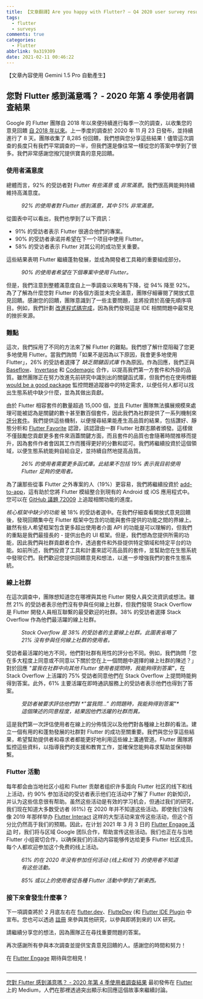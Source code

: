 ```yaml
---
title: 【文章翻譯】Are you happy with Flutter? — Q4 2020 user survey results
tags:
  - flutter
  - surveys
comments: true
categories:
  - Flutter
abbrlink: 9a319309
date: 2021-02-11 00:46:22
---
```


【文章內容使用 Gemini 1.5 Pro 自動產生】

## 您對 Flutter 感到滿意嗎？ - 2020 年第 4 季使用者調查結果

Google 的 Flutter 團隊自 2018 年以來便持續進行每季一次的調查，以收集您的意見回饋 [自 2018 年以來](https://medium.com/flutter/search?q=survey)。上一季度的調查於 2020 年 11 月 23 日發布，並持續進行了 8 天。團隊收集了 8,285 份回饋，我們想與您分享這些結果！儘管這次調查的長度只有我們平常調查的一半，但我們還是像往常一樣從您的答案中學到了很多。我們非常感謝您撥冗提供寶貴的意見回饋。

### 使用者滿意度

總體而言，92% 的受訪者對 Flutter *有些滿意* 或 *非常滿意*。我們很高興能夠持續維持高滿意度。

<figure>
<img alt="" src="https://cdn-images-1.medium.com/max/1024/0*vY8rm_jNlGOmZ8eJ" />
<figcaption><em>92% 的使用者對 Flutter 感到滿意，其中 51% 非常滿意。</em></figcaption>
</figure>

從圖表中可以看出，我們也學到了以下資訊：

* 91% 的受訪者表示 Flutter 很適合他們的專案。
* 90% 的受訪者承诺并希望在下一个项目中使用 Flutter。
* 58% 的受访者表示 Flutter 对其公司的成功至关重要。

這些結果表明 Flutter 繼續蓬勃發展，並成為開發者工具箱的重要組成部分。

<figure>
<img alt="" src="https://cdn-images-1.medium.com/max/1024/0*hs9oiR_zpBhkzT9u" />
<figcaption><em>90% 的使用者希望在下個專案中使用 Flutter。</em></figcaption>
</figure>

但是，我們注意到整體滿意度自上一季調查以來略有下降，從 94% 降至 92%。為了了解為什麼您對 Flutter 的各個方面並未完全滿意，團隊仔細審閱了開放式意見回饋。感謝您的回饋，團隊意識到了一些主要問題，並將投資於高優先順序項目。例如，我們計劃 [改進程式碼完成](https://github.com/dart-lang/sdk/projects/24)，因為我們發現這是 IDE 相關問題中最常見的挫折來源。

### 難點

這次，我們採用了不同的方法來了解 Flutter 的難點。我們想了解什麼阻礙了您更多地使用 Flutter。當我們詢問「如果不是因為以下原因，我會更多地使用 Flutter」，26% 的受訪者選擇了 *缺乏關鍵函式庫* 作為原因。作為回應，我們正與 [Baseflow](https://baseflow.com/)、[Invertase](https://invertase.io/) 和 [Codemagic](https://codemagic.io/) 合作，以提高我們第一方套件和外掛的品質。雖然團隊正在努力改進先前研究中識別出的關鍵函式庫，但我們也在使用標籤 [would be a good package](https://github.com/flutter/flutter/issues?q=is%3Aopen+label%3A%22would+be+a+good+package%22+sort%3Areactions-%2B1-desc) 監控問題追蹤器中的特定需求，以便任何人都可以找出生態系統中缺少什麼，並為其做出貢獻。

由於 Flutter 相容套件的數量超過 15,000 個，並且 Flutter 團隊無法擴展規模來處理可能被認為是關鍵的數十甚至數百個套件，因此我們為社群提供了一系列機制來 [評分套件](https://pub.dev/help/scoring)。我們提供這些機制，以便搜尋結果能產生高品質的結果，包括讚好、靜態分析和 [Flutter Favorite](https://flutter.dev/docs/development/packages-and-plugins/favorites) 認證，該認證由一群 Flutter 社群志願者頒發。這樣做不僅鼓勵您貢獻更多套件來涵蓋關鍵方面，而且套件的品質也會隨著時間推移而提升，因為套件作者會因其工作而獲得更好的分數和認可。我們將繼續投資於這個領域，以便生態系統能夠自給自足，並持續自然地提高品質。

<figure>
<img alt="" src="https://cdn-images-1.medium.com/max/1024/0*4kA8p14vcnIS5cOG" />
<figcaption><em>26% 的使用者需要更多函式庫。此結果不包括 19% 表示我目前使用 Flutter 足夠的使用者。</em></figcaption>
</figure>

為了讓那些從事 Flutter 之外專案的人（19%）更容易，我們將繼續投資於 [add-to-app](https://flutter.dev/docs/development/add-to-app)，這有助於您將 Flutter 模組整合到現有的 Android 或 iOS 應用程式中。您可以在 [GitHub 議題 72009](https://github.com/flutter/flutter/issues/72009) 上追蹤相關功能的進度。

*核心框架中缺少的功能* 被 18% 的受訪者選中。在我們仔細查看開放式意見回饋後，發現回饋集中在 Flutter 框架中包含的功能與套件提供的功能之間的界線上。雖然有些人希望框架包含更多超出使用者介面 API 的功能是可以理解的，但我們的重點是我們最擅長的 - 提供出色的 UI 框架。但是，我們想為您提供所需的功能，因此我們與社群貢獻者合作，透過套件和外掛提供特定領域和特定平台的功能。如前所述，我們投資了工具和計畫來認可高品質的套件，並幫助您在生態系統中發現它們。我們歡迎您提供回饋意見和想法，以進一步增強我們的套件生態系統。

### 線上社群

在這次調查中，團隊想知道您在哪裡與其他 Flutter 開發人員交流資訊或想法。雖然 21% 的受訪者表示他們沒有參與任何線上社群，但我們發現 Stack Overflow 是 Flutter 開發人員相互聯繫的最受歡迎的社群。38% 的受訪者選擇 Stack Overflow 作為他們最活躍的線上社群。

<figure>
<img alt="" src="https://cdn-images-1.medium.com/max/1024/0*jjBvOh6G9e9TwLQ1" />
<figcaption><em>Stack Overflow 是 38% 的受訪者的主要線上社群。此圖表省略了 21% 沒有參與任何線上社群的使用者。</em></figcaption>
</figure>

受訪者最活躍的地方不同，他們對社群有用性的評分也不同。例如，我們詢問「您在多大程度上同意或不同意以下關於您在上一個問題中選擇的線上社群的陳述？」對於回應 *"當我在社群中向其他 Flutter 使用者提問時，我能夠得到答案"*，在 Stack Overflow 上活躍的 75% 受訪者同意他們在 Stack Overflow 上提問時能夠得到答案。此外，61% 主要活躍在即時通訊服務上的受訪者表示他們也得到了答案。

<figure>
<img alt="" src="https://cdn-images-1.medium.com/max/1024/0*8JtwdBejYL_ez5rJ" />
<figcaption><em>受訪者被要求評估他們對 *"當我問…” 的問題時，我能夠得到答案"* 這個陳述的同意程度，結果因他們活躍的社群而異。</em></figcaption>
</figure>

這是我們第一次評估使用者在線上的分佈情況以及他們對各種線上社群的看法。建立一個有用的和蓬勃發展的社群對 Flutter 的成功至關重要。我們與您分享這些結果，希望幫助提供者和尋求者都能更好地利用這些線上溝通管道。Flutter 團隊將監控這些資料，以指導我們的支援和教育工作，並確保您能夠尋求幫助並保持聯繫。

### Flutter 活動

每年都会由当地社区小组和 Flutter 贡献者组织许多面向 Flutter 社区的线下和线上活动，约 90% 参加活动的受访者表示他们在活动中了解了 Flutter 的新知识，并认为这些信息很有帮助。虽然这些活动是有效的学习机会，但通过我们的研究，我们现在知道大多数受访者 (61%) 在 2020 年并不知道这些活动。即使我们没有像 2019 年那样举办 [Flutter Interact](https://www.youtube.com/playlist?list=PLjxrf2q8roU0o0wKRJTjyN0pSUA6TI8lg) 这样的大型活动来宣传这些活动，但这个百分比仍然高于我们的预期。因此，在计划 2021 年 3 月 3 日的 [Flutter Engage 活动](http://events.flutter.dev) 时，我们将与区域 Google 团队合作，帮助宣传这些活动。我们也正在与当地 Flutter 小组密切合作，以确保我们的活动内容能够传达给更多 Flutter 社区成员。每个人都欢迎参加这个免费的线上活动。

<figure>
<img alt="" src="https://cdn-images-1.medium.com/max/1024/0*AkXrQy4YPsBUoYLA" />
<figcaption><em>61% 的在 2020 年没有参加任何活动 (线上和线下) 的使用者不知道有这些活動。</em></figcaption>
</figure>

<figure>
<img alt="" src="https://cdn-images-1.medium.com/max/1024/0*Z0mRRjjnEDQWqAsl" />
<figcaption><em>85% 或以上的使用者從各種 Flutter 活動中學到了新東西。</em></figcaption>
</figure>

### 接下來會發生什麼事？

下一項調查將於 2 月底左右在 [flutter.dev](https://flutter.dev/)、[FlutteDev](https://twitter.com/FlutterDev) (和 [Flutter IDE Plugin](https://flutter.dev/docs/get-started/editor?tab=androidstudio) 中宣布。您也可以透過 [註冊](https://docs.google.com/forms/d/e/1FAIpQLSe0i4De809KXVCdljGKrjMj3lxhuzbuFKCtY5PEQPCYtGxFMg/viewform) 來參與其他研究，以參與即將到來的 UX 研究。

請繼續分享您的想法，因為團隊正在尋找重要問題的答案。

再次感謝所有參與本次調查並提供宝貴意見回饋的人。感謝您的時間和努力！

在 [Flutter Engage](https://events.flutter.dev/) 期待與您相見！

<img src="https://medium.com/_/stat?event=post.clientViewed&referrerSource=full_rss&postId=41cdd90aaa48" width="1" height="1" alt=""><hr><p><a href="https://medium.com/flutter/are-you-happy-with-flutter-q4-2020-user-survey-results-41cdd90aaa48">您對 Flutter 感到滿意嗎？ - 2020 年第 4 季使用者調查結果</a> 最初發佈在 <a href="https://medium.com/flutter">Flutter</a> 上的 Medium，人們在那裡透過突出顯示和回應這個故事來繼續討論。</p> 
